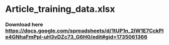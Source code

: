 # Article_training_data.xlsx
### Download here https://docs.google.com/spreadsheets/d/1tUP1n_2IW1E7CckPle4GNhaFmPpl-uH3vDZc73_G6H0/edit#gid=1735061366